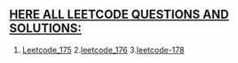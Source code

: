 ## <u>HERE ALL LEETCODE QUESTIONS AND SOLUTIONS:</u>

1. [Leetcode_175](https://github.com/mantukumardeka/DataEngineering-Codes/blob/main/PySparkCodes/leetcode_175.py)
2.[leetcode_176](https://github.com/mantukumardeka/DataEngineering-Codes/blob/main/PySparkCodes/leetcode_176.py)
3.[leetcode-178]()